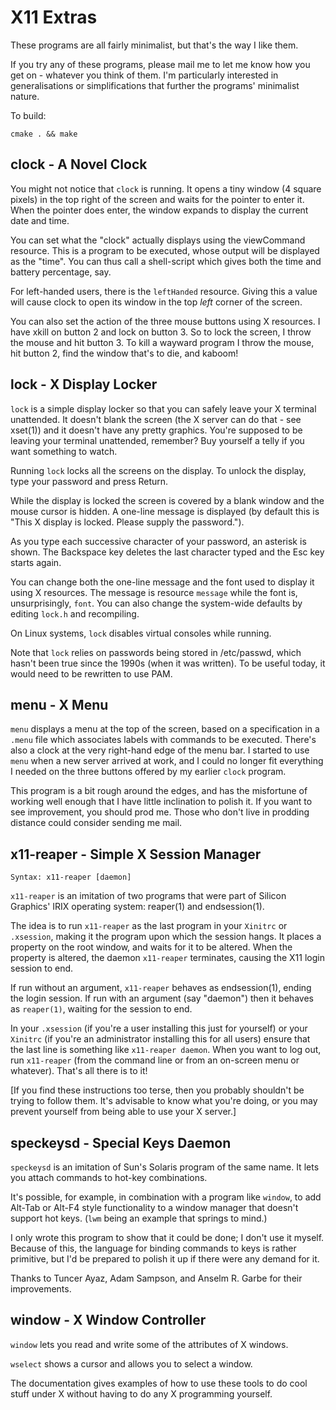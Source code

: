 # X11 Extras

These programs are all fairly minimalist, but that's the way I like them.

If you try any of these programs, please mail me to let me know how
you get on - whatever you think of them. I'm particularly interested in
generalisations or simplifications that further the programs' minimalist
nature.

To build:
```
cmake . && make
```

## clock - A Novel Clock

You might not notice that `clock` is running. It opens a tiny window (4
square pixels) in the top right of the screen and waits for the pointer
to enter it. When the pointer does enter, the window expands to display
the current date and time.

You can set what the "clock" actually displays using the viewCommand
resource. This is a program to be executed, whose output will be displayed
as the "time". You can thus call a shell-script which gives both the
time and battery percentage, say.

For left-handed users, there is the `leftHanded` resource. Giving this
a value will cause clock to open its window in the top _left_ corner of
the screen.

You can also set the action of the three mouse buttons using X
resources. I have xkill on button 2 and lock on button 3. So to lock the
screen, I throw the mouse and hit button 3. To kill a wayward program
I throw the mouse, hit button 2, find the window that's to die,
and kaboom!

## lock - X Display Locker

`lock` is a simple display locker so that you can safely leave your
X terminal unattended. It doesn't blank the screen (the X server can
do that - see xset(1)) and it doesn't have any pretty graphics. You're
supposed to be leaving your terminal unattended, remember? Buy yourself
a telly if you want something to watch.

Running `lock` locks all the screens on the display. To unlock the
display, type your password and press Return.

While the display is locked the screen is covered by a blank window and
the mouse cursor is hidden. A one-line message is displayed (by default
this is "This X display is locked. Please supply the password.").

As you type each successive character of your password, an asterisk is
shown. The Backspace key deletes the last character typed and the Esc
key starts again.

You can change both the one-line message and the font used to display it
using X resources. The message is resource `message` while the font is,
unsurprisingly, `font`. You can also change the system-wide defaults by
editing `lock.h` and recompiling.

On Linux systems, `lock` disables virtual consoles while running. 

Note that `lock` relies on passwords being stored in /etc/passwd, which
hasn't been true since the 1990s (when it was written). To be useful
today, it would need to be rewritten to use PAM.

## menu - X Menu

`menu` displays a menu at the top of the screen, based on a
specification in a `.menu` file which associates labels with commands
to be executed. There's also a clock at the very right-hand edge of the
menu bar. I started to use `menu` when a new server arrived at work,
and I could no longer fit everything I needed on the three buttons
offered by my earlier `clock` program.

This program is a bit rough around the edges, and has the misfortune of
working well enough that I have little inclination to polish it. If you
want to see improvement, you should prod me.  Those who don't live in
prodding distance could consider sending me mail.

## x11-reaper - Simple X Session Manager

```
Syntax: x11-reaper [daemon]
```

`x11-reaper` is an imitation of two programs that were part of Silicon
Graphics' IRIX operating system: reaper(1) and endsession(1).

The idea is to run `x11-reaper` as the last program in your `Xinitrc` or
`.xsession`, making it the program upon which the session hangs. It places
a property on the root window, and waits for it to be altered. When the
property is altered, the daemon `x11-reaper` terminates, causing the
X11 login session to end.

If run without an argument, `x11-reaper` behaves as endsession(1),
ending the login session. If run with an argument (say "daemon") then
it behaves as `reaper(1)`, waiting for the session to end.

In your `.xsession` (if you're a user installing this just for yourself)
or your `Xinitrc` (if you're an administrator installing this for
all users) ensure that the last line is something like `x11-reaper
daemon`. When you want to log out, run `x11-reaper` (from the command
line or from an on-screen menu or whatever). That's all there is to it!

[If you find these instructions too terse, then you probably shouldn't
be trying to follow them. It's advisable to know what you're doing,
or you may prevent yourself from being able to use your X server.]

## speckeysd - Special Keys Daemon

`speckeysd` is an imitation of Sun's Solaris program of the same name. It
lets you attach commands to hot-key combinations.

It's possible, for example, in combination with a program like `window`,
to add Alt-Tab or Alt-F4 style functionality to a window manager that
doesn't support hot keys. (`lwm` being an example that springs to mind.)

I only wrote this program to show that it could be done; I don't use
it myself. Because of this, the language for binding commands to keys
is rather primitive, but I'd be prepared to polish it up if there were
any demand for it.

Thanks to Tuncer Ayaz, Adam Sampson, and Anselm R. Garbe for their
improvements.

## window - X Window Controller

`window` lets you read and write some of the attributes of
X windows.

`wselect` shows a cursor and allows you to select a window.

The documentation gives examples of how to use these tools to do cool
stuff under X without having to do any X programming yourself.
